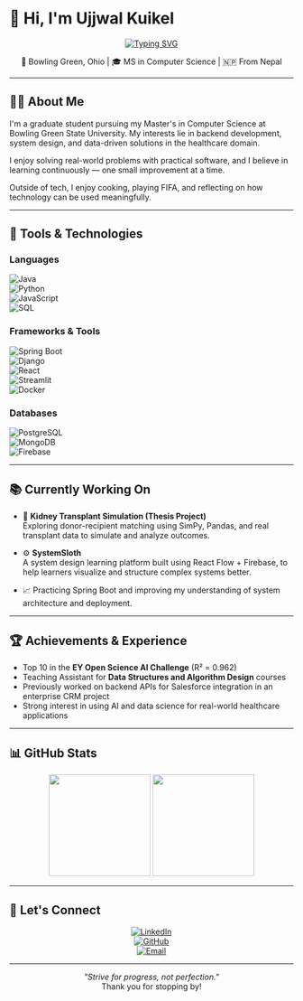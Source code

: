 # 👋 Hi, I'm Ujjwal Kuikel

<div align="center">
  
[![Typing SVG](https://readme-typing-svg.herokuapp.com?font=Fira+Code&size=22&duration=3000&pause=1000&color=2196F3&center=true&vCenter=true&width=600&lines=Master's+Student+%40+BGSU;Backend+Development+Enthusiast;AI+in+Healthcare+Explorer;Always+Learning+and+Building)](https://git.io/typing-svg)

📍 Bowling Green, Ohio | 🎓 MS in Computer Science | 🇳🇵 From Nepal

</div>

---

## 🙋‍♂️ About Me

I'm a graduate student pursuing my Master's in Computer Science at Bowling Green State University. My interests lie in backend development, system design, and data-driven solutions in the healthcare domain.  

I enjoy solving real-world problems with practical software, and I believe in learning continuously — one small improvement at a time.  

Outside of tech, I enjoy cooking, playing FIFA, and reflecting on how technology can be used meaningfully.

---

## 🧰 Tools & Technologies

### Languages  
![Java](https://img.shields.io/badge/Java-ED8B00?style=for-the-badge&logo=openjdk&logoColor=white)  
![Python](https://img.shields.io/badge/Python-3776AB?style=for-the-badge&logo=python&logoColor=white)  
![JavaScript](https://img.shields.io/badge/JavaScript-F7DF1E?style=for-the-badge&logo=javascript&logoColor=black)  
![SQL](https://img.shields.io/badge/SQL-336791?style=for-the-badge&logo=postgresql&logoColor=white)

### Frameworks & Tools  
![Spring Boot](https://img.shields.io/badge/Spring_Boot-6DB33F?style=for-the-badge&logo=spring-boot&logoColor=white)  
![Django](https://img.shields.io/badge/Django-092E20?style=for-the-badge&logo=django&logoColor=white)  
![React](https://img.shields.io/badge/React-20232A?style=for-the-badge&logo=react&logoColor=61DAFB)  
![Streamlit](https://img.shields.io/badge/Streamlit-FF4B4B?style=for-the-badge&logo=streamlit&logoColor=white)  
![Docker](https://img.shields.io/badge/Docker-2496ED?style=for-the-badge&logo=docker&logoColor=white)

### Databases  
![PostgreSQL](https://img.shields.io/badge/PostgreSQL-316192?style=for-the-badge&logo=postgresql&logoColor=white)  
![MongoDB](https://img.shields.io/badge/MongoDB-4EA94B?style=for-the-badge&logo=mongodb&logoColor=white)  
![Firebase](https://img.shields.io/badge/Firebase-FFCA28?style=for-the-badge&logo=firebase&logoColor=black)

---

## 📚 Currently Working On

- 📌 **Kidney Transplant Simulation (Thesis Project)**  
  Exploring donor-recipient matching using SimPy, Pandas, and real transplant data to simulate and analyze outcomes.

- ⚙️ **SystemSloth**  
  A system design learning platform built using React Flow + Firebase, to help learners visualize and structure complex systems better.

- 📈 Practicing Spring Boot and improving my understanding of system architecture and deployment.

---

## 🏆 Achievements & Experience

- Top 10 in the **EY Open Science AI Challenge** (R² = 0.962)  
- Teaching Assistant for **Data Structures and Algorithm Design** courses  
- Previously worked on backend APIs for Salesforce integration in an enterprise CRM project  
- Strong interest in using AI and data science for real-world healthcare applications

---

## 📊 GitHub Stats

<div align="center">
  <img height="180em" src="https://github-readme-stats.vercel.app/api?username=ujjwalkuikel&show_icons=true&theme=default&include_all_commits=true&count_private=true"/>
  <img height="180em" src="https://github-readme-stats.vercel.app/api/top-langs/?username=ujjwalkuikel&layout=compact&langs_count=8&theme=default"/>
</div>

---

## 🤝 Let's Connect

<div align="center">
  
[![LinkedIn](https://img.shields.io/badge/LinkedIn-0077B5?style=for-the-badge&logo=linkedin&logoColor=white)](https://linkedin.com/in/ujjwalkuikel)  
[![GitHub](https://img.shields.io/badge/GitHub-181717?style=for-the-badge&logo=github&logoColor=white)](https://github.com/ujjwalkuikel)  
[![Email](https://img.shields.io/badge/Email-D14836?style=for-the-badge&logo=gmail&logoColor=white)](mailto:ujjwalkuikel2002@gmail.com)

</div>

---

<div align="center">
  
*"Strive for progress, not perfection."*  
Thank you for stopping by!

</div>
